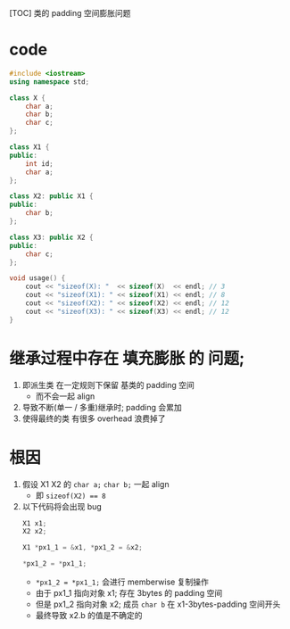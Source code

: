 [TOC]
类的 padding 空间膨胀问题
# code
```c++
#include <iostream>
using namespace std;

class X {
    char a;
    char b;
    char c;
};

class X1 {
public:
    int id;
    char a;
};

class X2: public X1 {
public:
    char b;
};

class X3: public X2 {
public:
    char c;
};

void usage() {
    cout << "sizeof(X): "  << sizeof(X)  << endl; // 3
    cout << "sizeof(X1): " << sizeof(X1) << endl; // 8
    cout << "sizeof(X2): " << sizeof(X2) << endl; // 12 
    cout << "sizeof(X3): " << sizeof(X3) << endl; // 12
}
```

# 继承过程中存在 填充膨胀 的 问题;
1. 即派生类 在一定规则下保留 基类的 padding 空间
   + 而不会一起 align
2. 导致不断(单一 / 多重)继承时;  padding 会累加
3. 使得最终的类 有很多 overhead 浪费掉了

# 根因
1. 假设 X1 X2 的 `char a;` `char b;` 一起 align
   + 即 `sizeof(X2) == 8`
2. 以下代码将会出现 bug
    ```c++
    X1 x1;
    X2 x2;

    X1 *px1_1 = &x1, *px1_2 = &x2;

    *px1_2 = *px1_1;
    ```
    + `*px1_2 = *px1_1;` 会进行 memberwise 复制操作
    + 由于 px1_1 指向对象 x1; 存在 3bytes 的 padding 空间
    + 但是 px1_2 指向对象 x2; 成员 `char b` 在 x1-3bytes-padding 空间开头
    + 最终导致 x2.b 的值是不确定的